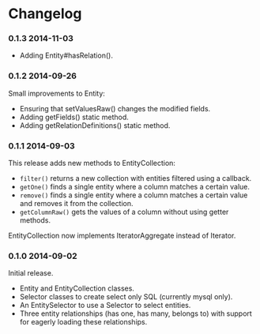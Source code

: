 Changelog
=========

### 0.1.3 2014-11-03

* Adding Entity#hasRelation().

### 0.1.2 2014-09-26

Small improvements to Entity:

* Ensuring that setValuesRaw() changes the modified fields.
* Adding getFields() static method.
* Adding getRelationDefinitions() static method.

### 0.1.1 2014-09-03

This release adds new methods to EntityCollection:

* `filter()` returns a new collection with entities filtered using a
  callback.
* `getOne()` finds a single entity where a column matches a certain
  value.
* `remove()` finds a single entity where a column matches a certain
  value and removes it from the collection.
* `getColumnRaw()` gets the values of a column without using getter
  methods.

EntityCollection now implements IteratorAggregate instead of Iterator.

### 0.1.0 2014-09-02

Initial release.

* Entity and EntityCollection classes.
* Selector classes to create select only SQL (currently mysql only).
* An EntitySelector to use a Selector to select entities.
* Three entity relationships (has one, has many, belongs to) with
  support for eagerly loading these relationships.
